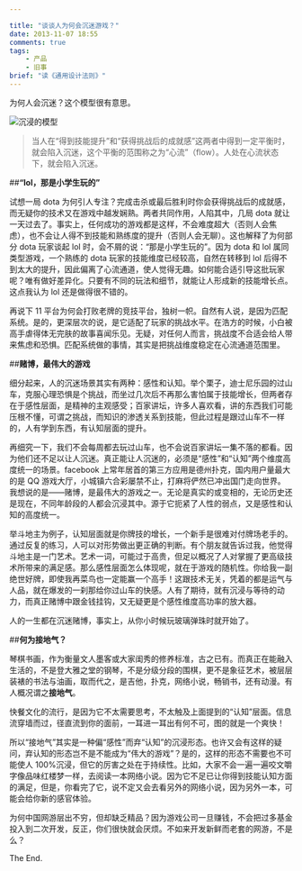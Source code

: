 ```yaml
---

title: "谈谈人为何会沉迷游戏？"
date: 2013-11-07 18:55
comments: true
tags: 
	- 产品 
	- 旧事
brief: "读《通用设计法则》"
---
```


为何人会沉迷？这个模型很有意思。

![沉浸的模型](/assets/blogImg/immersion.png)

> 当人在“得到技能提升”和“获得挑战后的成就感”这两者中得到一定平衡时，就会陷入沉迷，这个平衡的范围称之为“心流”（flow）。人处在心流状态下，就会陷入沉迷。

<!-- more -->

##**“lol，那是小学生玩的”**

试想一局 dota 为何引人专注？完成击杀或最后胜利时你会获得挑战后的成就感，而无疑你的技术又在游戏中越发娴熟。两者共同作用，人陷其中，几局 dota 就让一天过去了。事实上，任何成功的游戏都是这样，不会难度超大（否则人会焦虑），也不会让人得不到技能和熟练度的提升（否则人会无聊）。这也解释了为何部分 dota 玩家谈起 lol 时，会不屑的说：“那是小学生玩的”。因为 dota 和 lol 属同类型游戏，一个熟练的 dota 玩家的技能维度已经较高，自然在转移到 lol 后得不到太大的提升，因此偏离了心流通道，使人觉得无趣。如何能合适引导这批玩家呢？唯有做好差异化。只要有不同的玩法和细节，就能让人形成新的技能增长点。这点我认为 lol 还是做得很不错的。

再说下 11 平台为何会打败老牌的竞技平台，独树一帜。自然有人说，是因为匹配系统。是的，更深层次的说，是它适配了玩家的挑战水平。在浩方的时候，小白被高手虐得体无完肤的故事喜闻乐见。无疑，对任何人而言，挑战度不合适会给人带来焦虑和恐惧。匹配系统做的事情，其实是把挑战维度稳定在心流通道范围里。

##**赌博，最伟大的游戏**

细分起来，人的沉迷场景其实有两种：感性和认知。举个栗子，迪士尼乐园的过山车，克服心理恐惧是个挑战，而坐过几次后不再那么害怕属于技能增长，但两者存在于感性层面，是精神的主观感受；百家讲坛，许多人喜欢看，讲的东西我们可能压根不懂，可谓之挑战，而知识的渗透关系到技能，但此过程是跟过山车不一样的，人有学到东西，有认知层面的提升。

再细究一下，我们不会每周都去玩过山车，也不会说百家讲坛一集不落的都看。因为他们还不足以让人沉迷。真正能让人沉迷的，必须是“感性”和“认知”两个维度高度统一的场景。facebook 上常年居首的第三方应用是德州扑克，国内用户量最大的是 QQ 游戏大厅，小城镇六合彩屡禁不止，打麻将俨然已冲出国门走向世界。我想说的是——赌博，是最伟大的游戏之一。无论是真实的或变相的，无论历史还是现在，不同年龄段的人都会沉浸其中。源于它扼紧了人性的弱点，又是感性和认知的高度统一。

举斗地主为例子，认知层面就是你牌技的增长，一个新手是很难对付牌场老手的。通过反复的练习，人可以对形势做出更正确的判断。有个朋友就告诉过我，他觉得斗地主是一门艺术。艺术一词，可能过于高贵，但足以概况了人对掌握了更高级技术所带来的满足感。那么感性层面怎么体现呢，就在于游戏的随机性。你给我一副绝世好牌，即使我再菜鸟也一定能赢一个高手！这跟技术无关，凭着的都是运气与人品，就在爆发的一刹那给你过山车的快感。人有了期待，就有沉浸与等待的动力，而真正赌博中跟金钱挂钩，又无疑更是个感性维度高功率的放大器。

人的一生都在沉迷赌博，事实上，从你小时候玩玻璃弹珠时就开始了。

##**何为接地气？**

琴棋书画，作为衡量文人墨客或大家闺秀的修养标准，古之已有。而真正在能融入生活的，不是登大雅之堂的钢琴，不是分级分段的围棋，更不是象征艺术，被层层装裱的书法与油画，取而代之，是吉他，扑克，网络小说，畅销书，还有动漫。有人概况谓之**接地气**。

快餐文化的流行，是因为它不太需要思考，不太触及上面提到的“认知”层面。信息流穿墙而过，径直流到你的面前，一耳进一耳出有何不可，图的就是一个爽快！

所以“接地气”其实是一种偏“感性”而弃“认知”的沉浸形态。也许又会有这样的疑问，弃认知的形态岂不是不能成为“伟大的游戏”？是的，这样的形态不需要也不可能使人 100%沉浸，但它的厉害之处在于持续性。比如，大家不会一遍一遍咬文嚼字像品味红楼梦一样，去阅读一本网络小说。因为它不足已让你得到技能认知方面的满足，但是，你看完了它，说不定又会去看另外的网络小说，因为另外一本，可能会给你新的感官体验。

为何中国网游层出不穷，但却缺乏精品？因为游戏公司一旦赚钱，不会把过多基金投入到二次开发，反正，你们很快就会厌烦。不如来开发新鲜而老套的网游，不是么？

The End.
